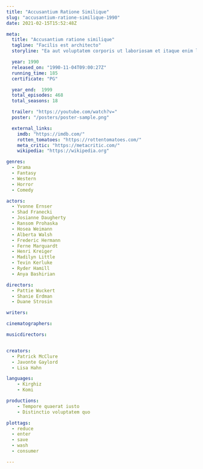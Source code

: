 ```yaml
---
title: "Accusantium Ratione Similique"
slug: "accusantium-ratione-similique-1990"
date: 2021-02-15T15:52:48Z

meta:
  title: "Accusantium ratione similique"
  tagline: "Facilis est architecto"
  storyline: "Ea aut voluptatem corporis ut laboriosam et itaque enim laudantium et dolorem ex quisquam tenetur fuga quaerat fuga vel consectetur quia"

  year: 1990
  released_on: "1990-11-04T09:00:27Z"
  running_time: 185
  certificate: "PG"

  year_end:  1999
  total_episodes: 468
  total_seasons: 18

  trailer: "https://youtube.com/watch?v="
  poster: "/posters/poster-sample.png"

  external_links:
    imdb: "https://imdb.com/"
    rotten_tomatoes: "https://rottentomatoes.com/"
    meta_critic: "https://metacritic.com/"
    wikipedia: "https://wikipedia.org"

genres:
  - Drama
  - Fantasy
  - Western
  - Horror
  - Comedy

actors:
  - Yvonne Ernser
  - Shad Franecki
  - Josianne Daugherty
  - Ransom Prohaska
  - Hosea Weimann
  - Alberta Walsh
  - Frederic Hermann
  - Ferne Marquardt
  - Henri Kreiger
  - Madilyn Little
  - Tevin Kerluke
  - Ryder Hamill
  - Anya Bashirian

directors:
  - Pattie Wuckert
  - Shanie Erdman
  - Duane Strosin

writers:

cinematographers:

musicdirectors:


creators:
  - Patrick McClure
  - Javonte Gaylord
  - Lisa Hahn

languages:
    - Kirghiz
    - Komi

productions:
    - Tempore quaerat iusto
    - Distinctio voluptatem quo

plottags:
  - reduce
  - enter
  - save
  - wash
  - consumer

---
```


